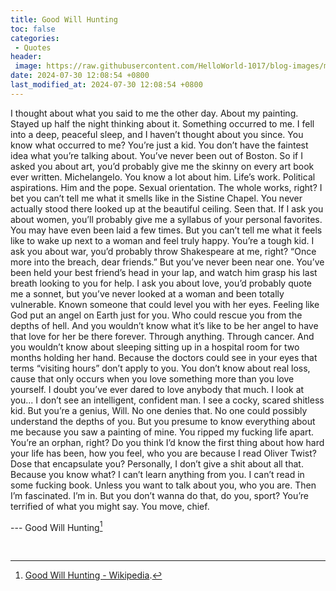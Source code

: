 ```yaml
---
title: Good Will Hunting
toc: false
categories:
 - Quotes
header:
 image: https://raw.githubusercontent.com/HelloWorld-1017/blog-images/main/imgs/202407301159369.jpg
date: 2024-07-30 12:08:54 +0800
last_modified_at: 2024-07-30 12:08:54 +0800
---
```


I thought about what you said to me the other day. About my painting. Stayed up half the night thinking about it. Something occurred to me. I fell into a deep, peaceful sleep, and I haven’t thought about you since. You know what occurred to me? You’re just a kid. You don’t have the faintest idea what you’re talking about. You’ve never been out of Boston. So if I asked you about art, you’d probably give me the skinny on every art book ever written. Michelangelo. You know a lot about him. Life’s work. Political aspirations. Him and the pope. Sexual orientation. The whole works, right? I bet you can’t tell me what it smells like in the Sistine Chapel. You never actually stood there looked up at the beautiful ceiling. Seen that. If I ask you about women, you’ll probably give me a syllabus of your personal favorites. You may have even been laid a few times. But you can’t tell me what it feels like to wake up next to a woman and feel truly happy. You’re a tough kid. I ask you about war, you’d probably throw Shakespeare at me, right? “Once more into the breach, dear friends.” But you’ve never been near one. You’ve been held your best friend’s head in your lap, and watch him grasp his last breath looking to you for help. I ask you about love, you’d probably quote me a sonnet, but you’ve never looked at a woman and been totally vulnerable. Known someone that could level you with her eyes. Feeling like God put an angel on Earth just for you. Who could rescue you from the depths of hell. And you wouldn’t know what it’s like to be her angel to have that love for her be there forever. Through anything. Through cancer. And you wouldn’t know about sleeping sitting up in a hospital room for two months holding her hand. Because the doctors could see in your eyes that terms “visiting hours” don’t apply to you. You don’t know about real loss, cause that only occurs when you love something more than you love yourself. I doubt you’ve ever dared to love anybody that much. I look at you... I don’t see an intelligent, confident man. I see a cocky, scared shitless kid. But you’re a genius, Will. No one denies that. No one could possibly understand the depths of you. But you presume to know everything about me because you saw a painting of mine. You ripped my fucking life apart. You’re an orphan, right? Do you think I’d know the first thing about how hard your life has been, how you feel, who you are because I read Oliver Twist? Dose that encapsulate you? Personally, I don’t give a shit about all that. Because you know what? I can’t learn anything from you. I can’t read in some fucking book. Unless you want to talk about you, who you are. Then I’m fascinated. I’m in. But you don’t wanna do that, do you, sport? You’re terrified of what you might say. You move, chief. 

--- Good Will Hunting[^1]

<br>

[^1]: [Good Will Hunting - Wikipedia](https://en.wikipedia.org/wiki/Good_Will_Hunting).
